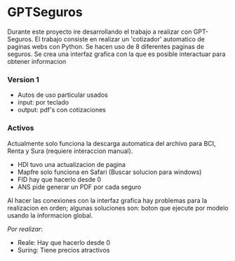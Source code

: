 # GPTSeguros

Durante este proyecto ire desarrollando el trabajo a realizar con GPT-Seguros.
El trabajo consiste en realizar un 'cotizador' automatico de paginas webs con Python.
Se hacen uso de 8 diferentes paginas de seguros.
Se crea una interfaz grafica con la que es posible interactuar para obtener informacion

### Version 1
* Autos de uso particular usados
* input: por teclado
* output: pdf's con cotizaciones

### Activos

Actualmente solo funciona la descarga automatica del archivo para BCI, Renta y Sura (requiere interaccion manual).

* HDI tuvo una actualizacion de pagina
* Mapfre solo funciona en Safari (Buscar solucion para windows)
* FID hay que hacerlo desde 0 
* ANS pide generar un PDF por cada seguro

Al hacer las conexiones con la interfaz grafica hay problemas para la realizacion en orden; algunas soluciones son: boton que ejecute por modelo usando la informacion global.

*Por realizar*:
* Reale: Hay que hacerlo desde 0
* Suring: Tiene precios atractivos
